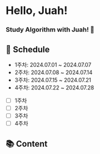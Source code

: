 # Hello, Juah!

### Study Algorithm with Juah! 🍹

## 📅 Schedule

- 1주차: 2024.07.01 ~ 2024.07.07
- 2주차: 2024.07.08 ~ 2024.07.14
- 3주차: 2024.07.15 ~ 2024.07.21
- 4주차: 2024.07.22 ~ 2024.07.28
- [ ] 1주차
- [ ] 2주차
- [ ] 3주차
- [ ] 4주차

## 📚 Content
